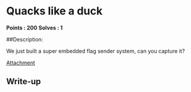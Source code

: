 # Quacks like a duck

**Points : 200**
**Solves : 1**


##Description:

We just built a super embedded flag sender system, can you capture it?

[Attachment](rev200_f52f34653a9ea7ac.zip)

## Write-up
